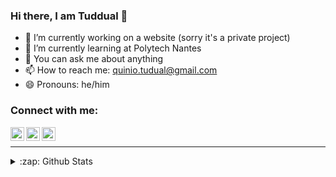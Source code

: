 ### Hi there, I am Tuddual 👋

- 🔭 I’m currently working on a website (sorry it's a private project)
- 🌱 I’m currently learning at Polytech Nantes
- 💬 You can ask me about anything
- 📫 How to reach me: quinio.tudual@gmail.com
- 😄 Pronouns: he/him

### Connect with me:

[<img align="left" alt="Twitter logo" width="22px" src="https://cdn.jsdelivr.net/npm/simple-icons@v3/icons/twitter.svg" />][twitter]
[<img align="left" alt="LinkedIn logo" width="22px" src="https://cdn.jsdelivr.net/npm/simple-icons@v3/icons/linkedin.svg" />][linkedin]
[<img align="left" alt="Stackoverflow logo" width="22px" src="https://cdn.jsdelivr.net/npm/simple-icons@3.6.0/icons/stackoverflow.svg" />][stackoverflow]

</br>

---

<details>
  <summary>:zap: Github Stats</summary>

  <img align="left" alt="codeSTACKr's Github Stats" src="https://github-readme-stats.codestackr.vercel.app/api?username=Tuddual&show_icons=true&hide_border=true" />

</details>

[twitter]: https://twitter.com/Tuddual
[linkedin]: https://linkedin.com/in/tudual-quinio
[stackoverflow]: https://stackoverflow.com/users/14175103/tuddual
